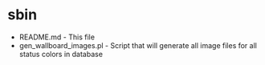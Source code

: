 sbin
====

* README.md - This file
* gen_wallboard_images.pl - Script that will generate all image files for all status colors in database
